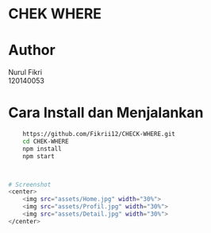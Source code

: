 <h1> CHEK WHERE </h1>

# Author
Nurul Fikri<br>
120140053

# Cara Install dan Menjalankan
```bash 
    https://github.com/Fikrii12/CHECK-WHERE.git
    cd CHEK-WHERE
    npm install
    npm start 



# Screenshot
<center>
    <img src="assets/Home.jpg" width="30%">
    <img src="assets/Profil.jpg" width="30%">
    <img src="assets/Detail.jpg" width="30%">
</center>
